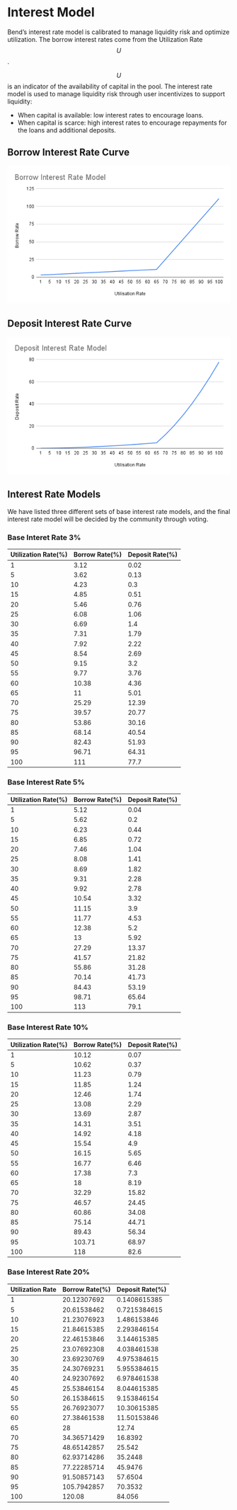 # Interest Model

Bend’s interest rate model is calibrated to manage liquidity risk and optimize utilization. The borrow interest rates come from the Utilization Rate $$U$$.

$$U$$ is an indicator of the availability of capital in the pool. The interest rate model is used to manage liquidity risk through user incentivizes to support liquidity:

* When capital is available: low interest rates to encourage loans.
* When capital is scarce: high interest rates to encourage repayments for the loans and additional deposits.

## Borrow Interest Rate Curve

![](<../.gitbook/assets/Borrow Interest Rate Model.png>)

## Deposit Interest Rate Curve

![](<../.gitbook/assets/Deposit Interest Rate Model.png>)

## Interest Rate Models

We have listed three different sets of base interest rate models, and the final interest rate model will be decided by the community through voting.

### Base Interet Rate 3%

| Utilization Rate(%) | Borrow Rate(%) | Deposit Rate(%) |
| ------------------- | -------------- | --------------- |
| 1                   | 3.12           | 0.02            |
| 5                   | 3.62           | 0.13            |
| 10                  | 4.23           | 0.3             |
| 15                  | 4.85           | 0.51            |
| 20                  | 5.46           | 0.76            |
| 25                  | 6.08           | 1.06            |
| 30                  | 6.69           | 1.4             |
| 35                  | 7.31           | 1.79            |
| 40                  | 7.92           | 2.22            |
| 45                  | 8.54           | 2.69            |
| 50                  | 9.15           | 3.2             |
| 55                  | 9.77           | 3.76            |
| 60                  | 10.38          | 4.36            |
| 65                  | 11             | 5.01            |
| 70                  | 25.29          | 12.39           |
| 75                  | 39.57          | 20.77           |
| 80                  | 53.86          | 30.16           |
| 85                  | 68.14          | 40.54           |
| 90                  | 82.43          | 51.93           |
| 95                  | 96.71          | 64.31           |
| 100                 | 111            | 77.7            |

### Base Interest Rate 5%

| Utilization Rate(%) | Borrow Rate(%) | Deposit Rate(%) |
| ------------------- | -------------- | --------------- |
| 1                   | 5.12           | 0.04            |
| 5                   | 5.62           | 0.2             |
| 10                  | 6.23           | 0.44            |
| 15                  | 6.85           | 0.72            |
| 20                  | 7.46           | 1.04            |
| 25                  | 8.08           | 1.41            |
| 30                  | 8.69           | 1.82            |
| 35                  | 9.31           | 2.28            |
| 40                  | 9.92           | 2.78            |
| 45                  | 10.54          | 3.32            |
| 50                  | 11.15          | 3.9             |
| 55                  | 11.77          | 4.53            |
| 60                  | 12.38          | 5.2             |
| 65                  | 13             | 5.92            |
| 70                  | 27.29          | 13.37           |
| 75                  | 41.57          | 21.82           |
| 80                  | 55.86          | 31.28           |
| 85                  | 70.14          | 41.73           |
| 90                  | 84.43          | 53.19           |
| 95                  | 98.71          | 65.64           |
| 100                 | 113            | 79.1            |

### Base Interest Rate 10%

| Utilization Rate(%) | Borrow Rate(%) | Deposit Rate(%) |
| ------------------- | -------------- | --------------- |
| 1                   | 10.12          | 0.07            |
| 5                   | 10.62          | 0.37            |
| 10                  | 11.23          | 0.79            |
| 15                  | 11.85          | 1.24            |
| 20                  | 12.46          | 1.74            |
| 25                  | 13.08          | 2.29            |
| 30                  | 13.69          | 2.87            |
| 35                  | 14.31          | 3.51            |
| 40                  | 14.92          | 4.18            |
| 45                  | 15.54          | 4.9             |
| 50                  | 16.15          | 5.65            |
| 55                  | 16.77          | 6.46            |
| 60                  | 17.38          | 7.3             |
| 65                  | 18             | 8.19            |
| 70                  | 32.29          | 15.82           |
| 75                  | 46.57          | 24.45           |
| 80                  | 60.86          | 34.08           |
| 85                  | 75.14          | 44.71           |
| 90                  | 89.43          | 56.34           |
| 95                  | 103.71         | 68.97           |
| 100                 | 118            | 82.6            |

### Base Interest Rate 20%

| Utilization Rate | Borrow Rate(%) | Deposit Rate(%) |
| ---------------- | -------------- | --------------- |
| 1                | 20.12307692    | 0.1408615385    |
| 5                | 20.61538462    | 0.7215384615    |
| 10               | 21.23076923    | 1.486153846     |
| 15               | 21.84615385    | 2.293846154     |
| 20               | 22.46153846    | 3.144615385     |
| 25               | 23.07692308    | 4.038461538     |
| 30               | 23.69230769    | 4.975384615     |
| 35               | 24.30769231    | 5.955384615     |
| 40               | 24.92307692    | 6.978461538     |
| 45               | 25.53846154    | 8.044615385     |
| 50               | 26.15384615    | 9.153846154     |
| 55               | 26.76923077    | 10.30615385     |
| 60               | 27.38461538    | 11.50153846     |
| 65               | 28             | 12.74           |
| 70               | 34.36571429    | 16.8392         |
| 75               | 48.65142857    | 25.542          |
| 80               | 62.93714286    | 35.2448         |
| 85               | 77.22285714    | 45.9476         |
| 90               | 91.50857143    | 57.6504         |
| 95               | 105.7942857    | 70.3532         |
| 100              | 120.08         | 84.056          |
